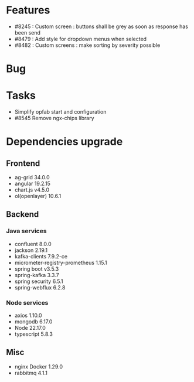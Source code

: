 
# Features

- #8245 : Custom screen : buttons shall be grey as soon as response has been send
- #8479 :  Add style for dropdown menus when selected
- #8482 : Custom screens : make sorting by severity possible

# Bug


# Tasks

- Simplify opfab start and configuration
- #8545 Remove ngx-chips library
  
# Dependencies upgrade

## Frontend

- ag-grid 34.0.0
- angular 19.2.15
- chart.js v4.5.0
- ol(openlayer) 10.6.1
  
## Backend 


### Java services 

- confluent 8.0.0
- jackson 2.19.1
- kafka-clients 7.9.2-ce
- micrometer-registry-prometheus 1.15.1
- spring boot v3.5.3
- spring-kafka 3.3.7
- spring security 6.5.1
- spring-webflux 6.2.8
  
### Node services
 - axios 1.10.0
 - mongodb 6.17.0
 - Node 22.17.0
 - typescript 5.8.3

## Misc

- nginx Docker 1.29.0
- rabbitmq 4.1.1







